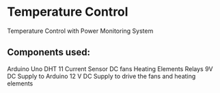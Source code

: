 # Temperature Control
Temperature Control with Power Monitoring System
## Components used:
Arduino Uno
DHT 11
Current Sensor
DC fans
Heating Elements
Relays
9V DC Supply to Arduino
12 V DC Supply to drive the fans and heating elements 


